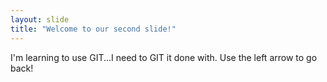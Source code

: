 ```yaml
---
layout: slide
title: "Welcome to our second slide!"
---
```

I'm learning to use GIT...I need to GIT it done with.
Use the left arrow to go back!

